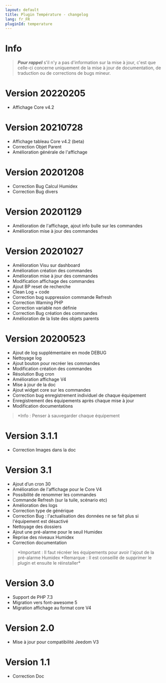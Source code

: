 ```yaml
---
layout: default
title: Plugin Température - changelog
lang: fr_FR
pluginId: temperature
---
```


# Info

> **_Pour rappel_** s'il n'y a pas d'information sur la mise à jour, c'est que celle-ci concerne uniquement de la mise à jour de documentation, de traduction ou de corrections de bugs mineur.

# Version 20220205

- Affichage Core v4.2

# Version 20210728

- Affichage tableau Core v4.2 (beta)
- Correction Objet Parent
- Amélioration générale de l'affichage

# Version 20201208

- Correction Bug Calcul Humidex
- Correction Bug divers

# Version 20201129

- Amélioration de l'affichage, ajout info bulle sur les commandes
- Amélioration mise à jour des commandes

# Version 20201027

- Amélioration Visu sur dashboard
- Amélioration création des commandes
- Amélioration mise à jour des commandes
- Modification affichage des commandes
- Ajout BP reset de recherche
- Clean Log + code
- Correction bug suppression commande Refresh
- Correction Warning PHP
- Correction variable non définie
- Correction Bug création des commandes
- Amélioration de la liste des objets parents

# Version 20200523

- Ajout de log supplémentaire en mode DEBUG
- Nettoyage log
- Ajout bouton pour recréer les commandes
- Modification création des commandes
- Résolution Bug cron
- Amélioration affichage V4
- Mise à jour de la doc
- Ajout widget core sur les commandes
- Correction bug enregistrement individuel de chaque équipement
- Enregistrement des équipements après chaque mise à jour
- Modification documentations

> \*Info : Penser à sauvegarder chaque équipement

# Version 3.1.1

- Correction Images dans la doc

# Version 3.1

- Ajout d’un cron 30
- Amélioration de l'affichage pour le Core V4
- Possibilité de renommer les commandes
- Commande Refresh (sur la tuile, scénario etc)
- Amélioration des logs
- Correction type de générique
- Correction Bug : l'actualisation des données ne se fait plus si l'équipement est désactivé
- Nettoyage des dossiers
- Ajout une pré-alarme pour le seuil Humidex
- Reprise des niveaux Humidex
- Correction documentation

> *Important : Il faut récréer les équipements pour avoir l'ajout de la pré-alarme Humidex
> *Remarque : Il est conseillé de supprimer le plugin et ensuite le réinstaller\*

# Version 3.0

- Support de PHP 7.3
- Migration vers font-awesome 5
- Migration affichage au format core V4

# Version 2.0

- Mise à jour pour compatibilité Jeedom V3

# Version 1.1

- Correction Doc
